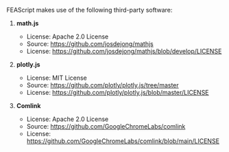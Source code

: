 FEAScript makes use of the following third-party software:

1. **math.js**
   - License: Apache 2.0 License
   - Source: https://github.com/josdejong/mathjs
   - License: https://github.com/josdejong/mathjs/blob/develop/LICENSE

2. **plotly.js**
   - License: MIT License
   - Source: https://github.com/plotly/plotly.js/tree/master
   - License: https://github.com/plotly/plotly.js/blob/master/LICENSE

3. **Comlink**
   - License: Apache 2.0 License
   - Source: https://github.com/GoogleChromeLabs/comlink
   - License: https://github.com/GoogleChromeLabs/comlink/blob/main/LICENSE